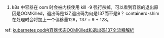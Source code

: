 1. k8s 中容器在 oom 时会被内核使用 kill -9 强行杀掉，可以看到容器的退出原因是OOMKilled，退出码是137,退出码为何是137而不是9？
containerd-shim在处理时会将加上一个偏移量128，137 = 9 + 128。


ref:
[kubernetes pod内容器状态OOMKilled和退出码137全流程解析](https://www.jianshu.com/p/0a9718199428)
